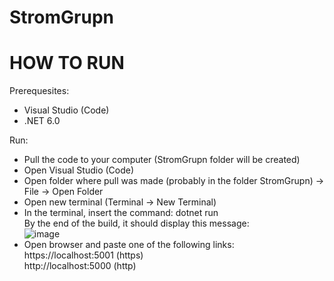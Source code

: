 # StromGrupn
# HOW TO RUN

Prerequesites:
  - Visual Studio (Code)
  - .NET 6.0
  
Run:
  - Pull the code to your computer (StromGrupn folder will be created)
  - Open Visual Studio (Code)
  - Open folder where pull was made (probably in the folder StromGrupn) -> File -> Open Folder
  - Open new terminal (Terminal -> New Terminal)
  - In the terminal, insert the command: dotnet run<br />
    By the end of the build, it should display this message:<br />
    ![image](https://user-images.githubusercontent.com/38354385/213939403-4c291f34-e926-4fec-9efb-451cd8aba0a9.png)
  - Open browser and paste one of the following links:<br />
    https://localhost:5001 (https)<br />
    http://localhost:5000 (http)
